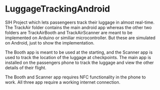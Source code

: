 # LuggageTrackingAndroid

SIH Project which lets passengeers track their luggage in almost real-time. The TrackAir folder contains the main android app whereas the other two folders are TrackAirBooth and TrackAirScanner are meant to be implemented on Arduino or similiar microcontroller. But these are simulated on Android, just to show the implementation.

The Booth app is meant to be used at the starting, and the Scanner app is used to track the location of the luggage at checkpoints.
The main app is installed on the passengers phone to track the luggage and view the other details of their flight.

The Booth and Scanner app requires NFC functionality in the phone to work.
All three app require a working internet connection.
